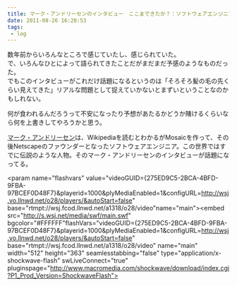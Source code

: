 ```yaml
---
title: マーク・アンドリーセンのインタビュー　ここまできたか？：ソフトウェアエンジニアが世界を変えている。
date: 2011-08-26 16:20:53
tags:
 - log
---
```


数年前からいろんなところで感じていたし、感じられていた。<br>
で、いろんなひとによって語られてきたことだがまだまだ予感のようなものだった。<br>
でもこのインタビューがこれだけ話題になるというのは「そろそろ髪の毛の先くらい見えてきた」リアルな問題として捉えていかないとまずいということなのかもしれない。

何が食われるんだろうって不安になったり予想があたるかどうか賭けるくらいなら何を上書きしてやろうかと思う。

<a href="http://goo.gl/CUGfQ" title="マーク・アンドリーセン" target="_blank">マーク・アンドリーセン</a>は、Wikipediaを読むとわかるがMosaicを作って、その後Netscapeのファウンダーとなったソフトウェアエンジニア。この世界ではすでに伝説のような人物。そのマーク・アンドリーセンのインタビューが話題になってる。

<object id="wsj_fp" width="512" height="363"><param name="movie" value="http://s.wsj.net/media/swf/main.swf"></param><param name="allowFullScreen" value="true"></param><param name="allowscriptaccess" value="always"></param><param name="flashvars" value="videoGUID={275ED9C5-2BCA-4BFD-9FBA-97BCEF0D48F7}&playerid=1000&plyMediaEnabled=1&configURL=http://wsj.vo.llnwd.net/o28/players/&autoStart=false" base="rtmpt://wsj.fcod.llnwd.net/a1318/o28/video"name="main"></param><embed src="http://s.wsj.net/media/swf/main.swf" bgcolor="#FFFFFF"flashVars="videoGUID={275ED9C5-2BCA-4BFD-9FBA-97BCEF0D48F7}&playerid=1000&plyMediaEnabled=1&configURL=http://wsj.vo.llnwd.net/o28/players/&autoStart=false" base="rtmpt://wsj.fcod.llnwd.net/a1318/o28/video" name="main" width="512" height="363" seamlesstabbing="false" type="application/x-shockwave-flash" swLiveConnect="true" pluginspage="http://www.macromedia.com/shockwave/download/index.cgi?P1_Prod_Version=ShockwaveFlash"></embed></object>
